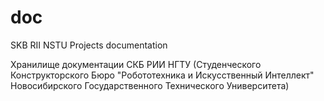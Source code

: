 doc
===

SKB RII NSTU Projects documentation

Хранилище документации СКБ РИИ НГТУ (Студенческого Конструкторского Бюро "Робототехника и Искусственный Интеллект" Новосибирского Государственного Технического Университета)
